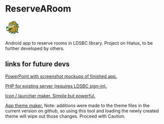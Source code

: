 # ReserveARoom

![Larry the Lion](https://raw.githubusercontent.com/Deedsogado/ReserveARoom/master/app/src/main/res/drawable-mdpi/ic_launcher.png)

Android app to reserve rooms in LDSBC library. Project on Hiatus, to be further developed by others.

## links for future devs
[PowerPoint with screenshot mockups of finished app.](https://drive.google.com/file/d/0B86nQ5gIP8qrX3RfTFViWkxkZlE/view?usp=sharing)

[PHP for existing server (requires LDSBC sign-in).](https://docs.google.com/a/ldsbc.edu/spreadsheets/d/1UvCwwER-6MM2B8WHhDPPU5_gxc9gxT-27HyhogcS4v4/edit?usp=sharing)

[Icon / launcher maker. Simple but powerful. ](http://romannurik.github.io/AndroidAssetStudio/icons-launcher.html#foreground.type=image&foreground.space.trim=1&foreground.space.pad=0&foreColor=33b5e5%2C0&crop=0&backgroundShape=bevel&backColor=fff%2C100)

[App theme maker.](http://jgilfelt.github.io/android-actionbarstylegenerator/#name=BCGreenAndGold&compat=appcompat&theme=light_dark&actionbarstyle=solid&texture=0&hairline=0&neutralPressed=1&backColor=125e40%2C100&secondaryColor=2f6346%2C100&tabColor=33B5E5%2C100&tertiaryColor=2f6346%2C100&accentColor=eaa410%2C100&cabBackColor=c48d1a%2C100&cabHighlightColor=125e40%2C100) Note: additions were made to the theme files in the current version on github, so using this tool and loading the newly created theme will wipe out those changes. Proceed with Caution. 

